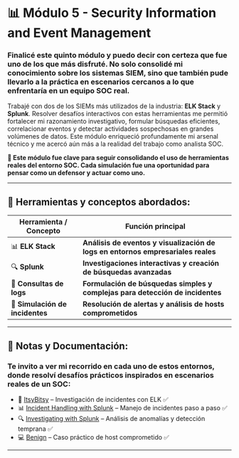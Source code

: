 # 📊 Módulo 5 - Security Information and Event Management

### Finalicé este quinto módulo y puedo decir con certeza que fue uno de los que más disfruté. No solo consolidé mi conocimiento sobre los sistemas SIEM, sino que también pude llevarlo a la práctica en escenarios cercanos a lo que enfrentaría en un equipo SOC real.

Trabajé con dos de los SIEMs más utilizados de la industria: **ELK Stack** y **Splunk**. Resolver desafíos interactivos con estas herramientas me permitió fortalecer mi razonamiento investigativo, formular búsquedas eficientes, correlacionar eventos y detectar actividades sospechosas en grandes volúmenes de datos. Este módulo enriqueció profundamente mi arsenal técnico y me acercó aún más a la realidad del trabajo como analista SOC.

**📌 Este módulo fue clave para seguir consolidando el uso de herramientas reales del entorno SOC. Cada simulación fue una oportunidad para pensar como un defensor y actuar como uno.**

---

## 🧰 Herramientas y conceptos abordados:

| Herramienta / Concepto            | Función principal                                                                 |
|----------------------------------|----------------------------------------------------------------------------------|
| 📊 **ELK Stack**                  | **Análisis de eventos y visualización de logs en entornos empresariales reales** |
| 🔍 **Splunk**                     | **Investigaciones interactivas y creación de búsquedas avanzadas**               |
| 📑 **Consultas de logs**          | **Formulación de búsquedas simples y complejas para detección de incidentes**    |
| 🚨 **Simulación de incidentes**   | **Resolución de alertas y análisis de hosts comprometidos**                      |

---

## 📂 Notas y Documentación:

### Te invito a ver mi recorrido en cada uno de estos entornos, donde resolví desafíos prácticos inspirados en escenarios reales de un SOC:

- 🧠 [ItsyBitsy](https://github.com/JoshKxng/SOC-Analyst-TryHackMe/tree/main/Modulo%205%20-%20Security%20Information%20and%20Event%20Management/ELK) – Investigación de incidentes con ELK ✅  
- 📊 [Incident Handling with Splunk]() – Manejo de incidentes paso a paso ✅  
- 🔍 [Investigating with Splunk]() – Análisis de anomalías y detección temprana ✅  
- 💻 [Benign](https://github.com/JoshKxng/SOC-Analyst-TryHackMe/tree/main/Modulo%205%20-%20Security%20Information%20and%20Event%20Management/Benign) – Caso práctico de host comprometido ✅

---

